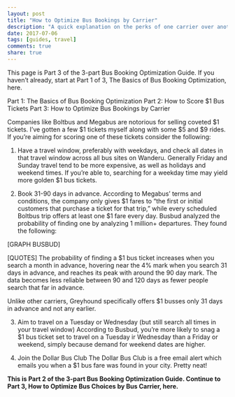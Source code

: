 ```yaml
---
layout: post
title: "How to Optimize Bus Bookings by Carrier"
description: "A quick explanation on the perks of one carrier over another"
date: 2017-07-06
tags: [guides, travel]
comments: true
share: true
---
```


This page is Part 3 of the 3-part Bus Booking Optimization Guide. If you haven’t already, start at Part 1 of 3, The Basics of Bus Booking Optimization, here. 

Part 1: The Basics of Bus Booking Optimization
Part 2: How to Score $1 Bus Tickets
Part 3: How to Optimize Bus Bookings by Carrier

Companies like Boltbus and Megabus are notorious for selling coveted $1 tickets. I’ve gotten a few $1 tickets myself along with some $5 and $9 rides. If you’re aiming for scoring one of these tickets consider the following: 

1. Have a travel window, preferably with weekdays, and check all dates in that travel window across all bus sites on Wanderu. Generally Friday and Sunday travel tend to be more expensive, as well as holidays and weekend times. If you’re able to, searching for a weekday time may yield more golden $1 bus tickets. 

2. Book 31-90 days in advance. According to Megabus’ terms and conditions, the company only gives $1 fares to “the first or initial customers that purchase a ticket for that trip,” while every scheduled Boltbus trip offers at least one $1 fare every day. Busbud analyzed the probability of finding one by analyzing 1 million+ departures. They found the following:

[GRAPH BUSBUD] 

[QUOTES]
The probability of finding a $1 bus ticket increases when you search a month in advance, hovering near the 4% mark when you search 31 days in advance, and reaches its peak with around the 90 day mark. The data becomes less reliable between 90 and 120 days as fewer people search that far in advance.

Unlike other carriers, Greyhound specifically offers $1 busses only 31 days in advance and not any earlier. 

3. Aim to travel on a Tuesday or Wednesday (but still search all times in your travel window)
According to Busbud, you’re more likely to snag a $1 bus ticket set to travel on a Tuesday ir Wednesday than a Friday or weekend, simply because demand for weekend dates are higher.

4. Join the Dollar Bus Club
The Dollar Bus Club is a free email alert which emails you when a $1 bus fare was found in your city. Pretty neat!

__This is Part 2 of the 3-part Bus Booking Optimization Guide. Continue to Part 3, How to Optimize Bus Choices by Bus Carrier, here.__